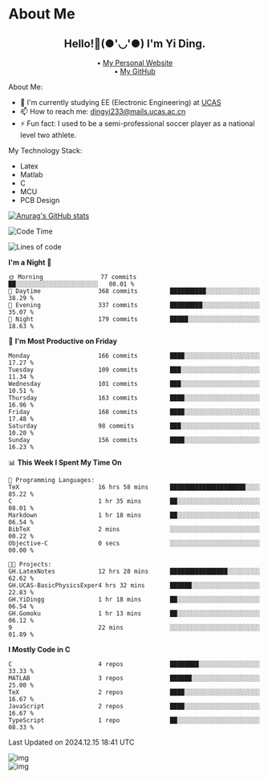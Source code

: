 # About Me

<h2 style="text-align:center;"> Hello!👋(●'◡'●) I'm Yi Ding.</h2>

<div style="text-align:center;">
  • <a href="https://yidingg.github.io/YiDingg">My Personal Website</a><br>
  • <a href="https://github.com/YiDingg">My GitHub</a>
</div>

About Me:
- 🔭 I'm currently studying EE (Electronic Engineering) at [UCAS](https://www.ucas.ac.cn/)
- 📫 How to reach me: dingyi233@mails.ucas.ac.cn
- ⚡ Fun fact: I used to be a semi-professional soccer player as a national level two athlete.

My Technology Stack:
- Latex
- Matlab
- C
- MCU
- PCB Design

[![Anurag's GitHub stats](https://github-readme-stats.vercel.app/api?username=YiDingg)](https://github.com/anuraghazra/github-readme-stats)

<!--START_SECTION:waka-->
![Code Time](http://img.shields.io/badge/Code%20Time-819%20hrs%2030%20mins-blue)

![Lines of code](https://img.shields.io/badge/From%20Hello%20World%20I%27ve%20Written-625.8%20thousand%20lines%20of%20code-blue)

**I'm a Night 🦉** 

```text
🌞 Morning                77 commits          ██░░░░░░░░░░░░░░░░░░░░░░░   08.01 % 
🌆 Daytime                368 commits         ██████████░░░░░░░░░░░░░░░   38.29 % 
🌃 Evening                337 commits         █████████░░░░░░░░░░░░░░░░   35.07 % 
🌙 Night                  179 commits         █████░░░░░░░░░░░░░░░░░░░░   18.63 % 
```
📅 **I'm Most Productive on Friday** 

```text
Monday                   166 commits         ████░░░░░░░░░░░░░░░░░░░░░   17.27 % 
Tuesday                  109 commits         ███░░░░░░░░░░░░░░░░░░░░░░   11.34 % 
Wednesday                101 commits         ███░░░░░░░░░░░░░░░░░░░░░░   10.51 % 
Thursday                 163 commits         ████░░░░░░░░░░░░░░░░░░░░░   16.96 % 
Friday                   168 commits         ████░░░░░░░░░░░░░░░░░░░░░   17.48 % 
Saturday                 98 commits          ███░░░░░░░░░░░░░░░░░░░░░░   10.20 % 
Sunday                   156 commits         ████░░░░░░░░░░░░░░░░░░░░░   16.23 % 
```


📊 **This Week I Spent My Time On** 

```text
💬 Programming Languages: 
TeX                      16 hrs 58 mins      █████████████████████░░░░   85.22 % 
C                        1 hr 35 mins        ██░░░░░░░░░░░░░░░░░░░░░░░   08.01 % 
Markdown                 1 hr 18 mins        ██░░░░░░░░░░░░░░░░░░░░░░░   06.54 % 
BibTeX                   2 mins              ░░░░░░░░░░░░░░░░░░░░░░░░░   00.22 % 
Objective-C              0 secs              ░░░░░░░░░░░░░░░░░░░░░░░░░   00.00 % 

🐱‍💻 Projects: 
GH.LatexNotes            12 hrs 28 mins      ████████████████░░░░░░░░░   62.62 % 
GH.UCAS-BasicPhysicsExper4 hrs 32 mins       ██████░░░░░░░░░░░░░░░░░░░   22.83 % 
GH.YiDingg               1 hr 18 mins        ██░░░░░░░░░░░░░░░░░░░░░░░   06.54 % 
GH.Gomoku                1 hr 13 mins        ██░░░░░░░░░░░░░░░░░░░░░░░   06.12 % 
9                        22 mins             ░░░░░░░░░░░░░░░░░░░░░░░░░   01.89 % 
```

**I Mostly Code in C** 

```text
C                        4 repos             ████████░░░░░░░░░░░░░░░░░   33.33 % 
MATLAB                   3 repos             ██████░░░░░░░░░░░░░░░░░░░   25.00 % 
TeX                      2 repos             ████░░░░░░░░░░░░░░░░░░░░░   16.67 % 
JavaScript               2 repos             ████░░░░░░░░░░░░░░░░░░░░░   16.67 % 
TypeScript               1 repo              ██░░░░░░░░░░░░░░░░░░░░░░░   08.33 % 
```




 Last Updated on 2024.12.15 18:41 UTC
<!--END_SECTION:waka-->

<!-- Coding activity over the last year -->
<div class='center'><img src='https://wakatime.com/share/@YiDingg/260601e0-8e46-41ab-9832-d4d0ae5fd0bd.svg' alt='img'/></div>

<!-- Languages over the last year -->
<div class='center'><img src='https://wakatime.com/share/@YiDingg/99546fa3-4cc3-4808-ab6e-13f38e27aba1.svg' alt='img'/></div>
